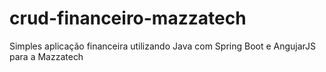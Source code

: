 # crud-financeiro-mazzatech
Simples aplicação financeira utilizando Java com Spring Boot e AngujarJS para a Mazzatech
